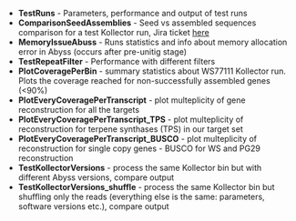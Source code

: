 - **TestRuns** - Parameters, performance and output of test runs
- **ComparisonSeedAssemblies** - Seed vs assembled sequences comparison for a test Kollector run, Jira ticket [here](https://www.bcgsc.ca/jira/browse/BTL-863)        
- **MemoryIssueAbuss** - Runs statistics and info about memory allocation error in Abyss (occurs after pre-unitig stage)  
- **TestRepeatFilter** - Performance with different filters  
- **PlotCoveragePerBin** - summary statistics about WS77111 Kollector run. Plots the coverage reached for non-successfully assembled genes (<90%)
- **PlotEveryCoveragePerTranscript** - plot multeplicity of gene reconstruction for all the targets
- **PlotEveryCoveragePerTranscript_TPS** - plot multeplicity of reconstruction for terpene synthases (TPS) in our target set
- **PlotEveryCoveragePerTranscript_BUSCO** - plot multeplicity of reconstruction for single copy genes - BUSCO for WS and PG29 reconstruction
- **TestKollectorVersions** - process the same Kollector bin but with different Abyss versions, compare output
- **TestKollectorVersions_shuffle** - process the same Kollector bin but shuffling only the reads (everything else is the same: parameters, software versions etc.), compare output
